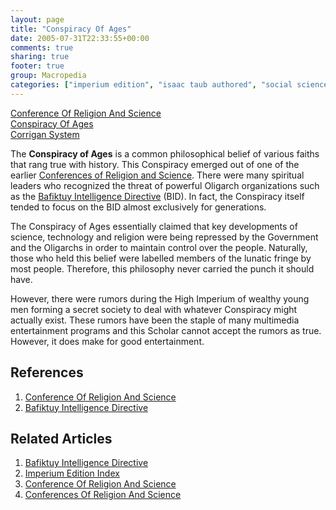 ```yaml
---
layout: page
title: "Conspiracy Of Ages"
date: 2005-07-31T22:33:55+00:00
comments: true
sharing: true
footer: true
group: Macropedia
categories: ["imperium edition", "isaac taub authored", "social science"]
---
```


<div class='row'>
	<div class='col-md-4'><a href='/macropedia/conference-of-religion-and-science'>Conference Of Religion And Science</a></div>
	<div class='col-md-4'><a href='/macropedia/conspiracy-of-ages'>Conspiracy Of Ages</a></div>
	<div class='col-md-4'><a href='/macropedia/corrigan-system'>Corrigan System</a></div>
</div>


The **Conspiracy of Ages** is a common philosophical belief of various faiths that rang true with history. This Conspiracy emerged out of one of the earlier [Conferences of Religion and Science](/macropedia/conference-of-religion-and-science). There were many spiritual leaders who recognized the threat of powerful Oligarch organizations such as the [Bafiktuy Intelligence Directive](/macropedia/bafiktuy-intelligence-directive) (BID). In fact, the Conspiracy itself tended to focus on the BID almost exclusively for generations.

The Conspiracy of Ages essentially claimed that key developments of science, technology and religion were being repressed by the Government and the Oligarchs in order to maintain control over the people. Naturally, those who held this belief were labelled members of the lunatic fringe by most people. Therefore, this philosophy never carried the punch it should have. 

However, there were rumors during the High Imperium of wealthy young men forming a secret society to deal with whatever Conspiracy might actually exist. These rumors have been the staple of many multimedia entertainment programs and this Scholar cannot accept the rumors as true. However, it does make for good entertainment.


## References
1. [Conference Of Religion And Science](/macropedia/conference-of-religion-and-science)
1. [Bafiktuy Intelligence Directive](/macropedia/bafiktuy-intelligence-directive)

## Related Articles

1. [Bafiktuy Intelligence Directive](/macropedia/bafiktuy-intelligence-directive)
2. [Imperium Edition Index](/macropedia/imperium-edition-index)
3. [Conference Of Religion And Science](/macropedia/conference-of-religion-and-science)
4. [Conferences Of Religion And Science](/macropedia/conference-of-religion-and-science)


  

 
